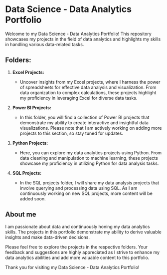 # Data Science - Data Analytics Portfolio

Welcome to my Data Science - Data Analytics Portfolio! This repository showcases my projects in the field of data analytics and highlights my skills in handling various data-related tasks.

## Folders:

1. **Excel Projects:**

   - Uncover insights from my Excel projects, where I harness the power of spreadsheets for effective data analysis and visualization. From data organization to complex calculations, these projects highlight my proficiency in leveraging Excel for diverse data tasks.

2. **Power BI Projects:**
   - In this folder, you will find a collection of Power BI projects that demonstrate my ability to create interactive and insightful data visualizations. Please note that I am actively working on adding more projects to this section, so stay tuned for updates.

3. **Python Projects:**
   - Here, you can explore my data analytics projects using Python. From data cleaning and manipulation to machine learning, these projects showcase my proficiency in utilizing Python for data analysis tasks.

4. **SQL Projects:**
   - In the SQL projects folder, I will share my data analysis projects that involve querying and processing data using SQL. As I am continuously working on new SQL projects, more content will be added soon.

## About me
I am passionate about data and continuously honing my data analytics skills. The projects in this portfolio demonstrate my ability to derive valuable insights and make data-driven decisions. 

Please feel free to explore the projects in the respective folders. Your feedback and suggestions are highly appreciated as I strive to enhance my data analytics abilities and add more valuable content to this portfolio.

Thank you for visiting my Data Science - Data Analytics Portfolio!
